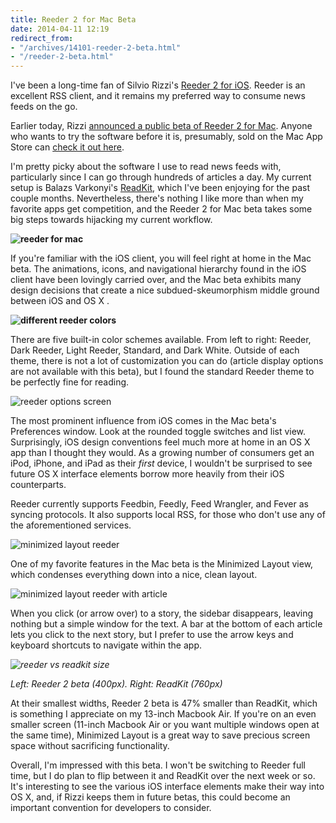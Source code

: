 ```yaml
---
title: Reeder 2 for Mac Beta
date: 2014-04-11 12:19
redirect_from:
- "/archives/14101-reeder-2-beta.html"
- "/reeder-2-beta.html"
---
```



I've been a long-time fan of Silvio Rizzi's [Reeder 2 for iOS][reeder-ios]. Reeder is an excellent RSS client, and it remains my preferred way to consume news feeds on the go. 

Earlier today, Rizzi [announced a public beta of Reeder 2 for Mac][reeder-tweet]. Anyone who wants to try the software before it is, presumably, sold on the Mac App Store can [check it out here][reeder-mac]. 

I'm pretty picky about the software I use to read news feeds with, particularly since I can go through hundreds of articles a day. My current setup is Balazs Varkonyi's [ReadKit][readkit-link], which I've been enjoying for the past couple months. Nevertheless, there's nothing I like more than when my favorite apps get competition, and the Reeder 2 for Mac beta takes some big steps towards hijacking my current workflow.  

__![reeder for mac]({{site.domain}}/public/reeder-mac.png)__

If you're familiar with the iOS client, you will feel right at home in the Mac beta. The animations, icons, and navigational hierarchy found in the iOS client have been lovingly carried over, and the Mac beta exhibits many design decisions that create a nice subdued-skeumorphism middle ground between iOS and OS X . 

__![different reeder colors]({{site.domain}}/public/reeder-colors.png)__

There are five built-in color schemes available. From left to right: Reeder, Dark Reeder, Light Reeder, Standard, and Dark White. Outside of each theme, there is not a lot of customization you can do (article display options are not available with this beta), but I found the standard Reeder theme to be perfectly fine for reading. 

![reeder options screen]({{site.domain}}/public/reeder-options.png)

The most prominent influence from iOS comes in the Mac beta's Preferences window. Look at the rounded toggle switches and list view. Surprisingly, iOS design conventions feel much more at home in an OS X app than I thought they would. As a growing number of consumers get an iPod, iPhone, and iPad as their _first_ device, I wouldn't be surprised to see future OS X interface elements borrow more heavily from their iOS counterparts. 

Reeder currently supports Feedbin, Feedly, Feed Wrangler, and Fever as syncing protocols. It also supports local RSS, for those who don't use any of the aforementioned services. 

![minimized layout reeder]({{site.domain}}/public/reeder-minimized.png)

One of my favorite features in the Mac beta is the Minimized Layout view, which condenses everything down into a nice, clean layout. 

![minimized layout reeder with article]({{site.domain}}/public/reeder-minimized-read.png)

When you click (or arrow over) to a story, the sidebar disappears, leaving nothing but a simple window for the text. A bar at the bottom of each article lets you click to the next story, but I prefer to use the arrow keys and keyboard shortcuts to navigate within the app. 

_![reeder vs readkit size]({{site.domain}}/public/reeder-readkit.png)_

_Left: Reeder 2 beta (400px). Right: ReadKit (760px)_

At their smallest widths, Reeder 2 beta is 47% smaller than ReadKit, which is something I appreciate on my 13-inch Macbook Air. If you're on an even smaller screen (11-inch Macbook Air or you want multiple windows open at the same time), Minimized Layout is a great way to save precious screen space without sacrificing functionality. 

Overall, I'm impressed with this beta. I won't be switching to Reeder full time, but I do plan to flip between it and ReadKit over the next week or so. It's interesting to see the various iOS interface elements make their way into OS X, and, if Rizzi keeps them in future betas, this could become an important convention for developers to consider.  

[readkit-link]: http://readkitapp.com
[reeder-mac]: http://reederapp.com/mac/
[reeder-ios]: http://reederapp.com/ios/
[reeder-tweet]: https://twitter.com/reederapp/status/454642789557747712
